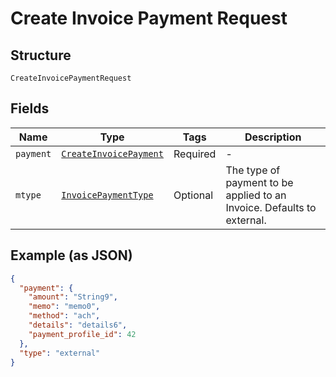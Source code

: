 
# Create Invoice Payment Request

## Structure

`CreateInvoicePaymentRequest`

## Fields

| Name | Type | Tags | Description |
|  --- | --- | --- | --- |
| `payment` | [`CreateInvoicePayment`](../../doc/models/create-invoice-payment.md) | Required | - |
| `mtype` | [`InvoicePaymentType`](../../doc/models/invoice-payment-type.md) | Optional | The type of payment to be applied to an Invoice. Defaults to external. |

## Example (as JSON)

```json
{
  "payment": {
    "amount": "String9",
    "memo": "memo0",
    "method": "ach",
    "details": "details6",
    "payment_profile_id": 42
  },
  "type": "external"
}
```

